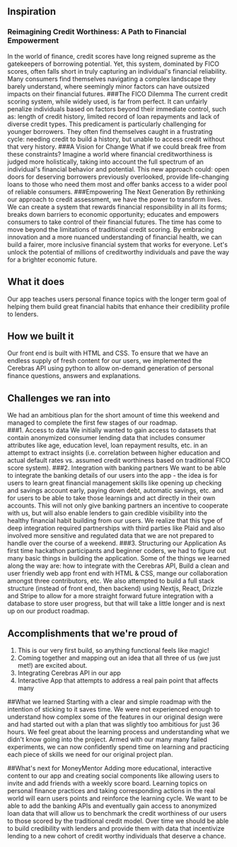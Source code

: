 ## Inspiration
### Reimagining Credit Worthiness: A Path to Financial Empowerment
In the world of finance, credit scores have long reigned supreme as the gatekeepers of borrowing potential. Yet, this system, dominated by FICO scores, often falls short in truly capturing an individual's financial reliability. Many consumers find themselves navigating a complex landscape they barely understand, where seemingly minor factors can have outsized impacts on their financial futures.
###The FICO Dilemma
The current credit scoring system, while widely used, is far from perfect. It can unfairly penalize individuals based on factors beyond their immediate control, such as:
length of credit history,
limited record of loan repayments and
lack of diverse credit types.
This predicament is particularly challenging for younger borrowers. They often find themselves caught in a frustrating cycle: needing credit to build a history, but unable to access credit without that very history.
###A Vision for Change
What if we could break free from these constraints? Imagine a world where financial creditworthiness is judged more holistically, taking into account the full spectrum of an individual's financial behavior and potential. This new approach could:
open doors for deserving borrowers previously overlooked,
provide life-changing loans to those who need them most and
offer banks access to a wider pool of reliable consumers.
###Empowering The Next Generation
By rethinking our approach to credit assessment, we have the power to transform lives. We can create a system that
rewards financial responsibility in all its forms;
breaks down barriers to economic opportunity;
educates and empowers consumers to take control of their financial futures.
The time has come to move beyond the limitations of traditional credit scoring. By embracing innovation and a more nuanced understanding of financial health, we can build a fairer, more inclusive financial system that works for everyone. Let's unlock the potential of millions of creditworthy individuals and pave the way for a brighter economic future.
## What it does
Our app teaches users personal finance topics with the longer term goal of helping them build great financial habits that enhance their credibility profile to lenders.  
## How we built it
Our front end is built with HTML and CSS. To ensure that we have an endless supply of fresh content for our users, we implemented the Cerebras API using python to allow on-demand generation of personal finance questions, answers and explanations.  
## Challenges we ran into
We had an ambitious plan for the short amount of time this weekend and managed to complete the first few stages of our roadmap.  
###1. Access to data 
We initially wanted to gain access to datasets that contain anonymized consumer lending data that includes consumer attributes like age, education level, loan repayment results, etc. in an attempt to extract insights (i.e. correlation between higher education and actual default rates vs. assumed credit worthiness based on traditional FICO score system). 
###2. Integration with banking partners
We want to be able to integrate the banking details of our users into the app - the idea is for users to learn great financial management skills like opening up checking and savings account early, paying down debt, automatic savings, etc. and for users to be able to take those learnings and act directly in their own accounts. This will not only give banking partners an incentive to cooperate with us, but will also enable lenders to gain credible visibility into the healthy financial habit building from our users. We realize that this type of deep integration required partnerships with third parties like Plaid and also involved more sensitive and regulated data that we are not prepared to handle over the course of a weekend. 
###3. Structuring our Application 
As first time hackathon participants and beginner coders, we had to figure out many basic things in building the application.  Some of the things we learned along the way are: how to integrate with the Cerebras API, Build a clean and user friendly web app front end with HTML & CSS, mange our collaboration amongst three contributors, etc.  We also attempted to build a full stack structure (instead of front end, then backend) using Nextjs, React, Drizzle and Stripe to allow for a more straight forward future integration with a database to store user progress, but that will take a little longer and is next up on our product roadmap. 
## Accomplishments that we're proud of
1. This is our very first build, so anything functional feels like magic!
2. Coming together and mapping out an idea that all three of us (we just met!) are excited about.
3. Integrating Cerebras API in our app
4. Interactive App that attempts to address a real pain point that affects many

##What we learned
Starting with a clear and simple roadmap with the intention of sticking to it saves time. We were not experienced enough to understand how complex some of the features in our original design were and had started out with a plan that was slightly too ambitious for just 36 hours. We feel great about the learning process and understanding what we didn't know going into the project. Armed with our many many failed experiments, we can now confidently spend time on learning and practicing each piece of skills we need for our original project plan. 

##What's next for MoneyMentor
Adding more educational, interactive content to our app and creating social components like allowing users to invite and add friends with a weekly score board.  Learning topics on personal finance practices and taking corresponding actions in the real world will earn users points and reinforce the learning cycle. We want to be able to add the banking APIs and eventually gain access to anonymized loan data that will allow us to benchmark the credit worthiness of our users to those scored by the traditional credit model.  Over time we should be able to build credibility with lenders and provide them with data that incentivize lending to a new cohort of credit worthy individuals that deserve a chance. 
